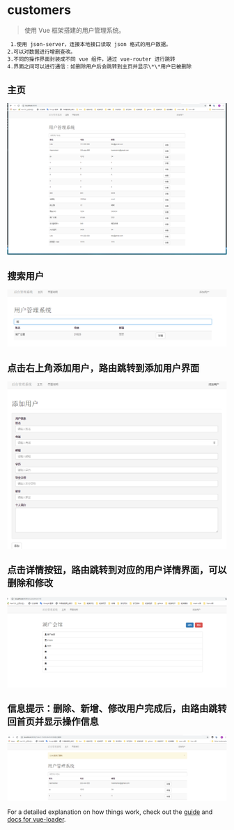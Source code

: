 # customers

> 使用 Vue 框架搭建的用户管理系统。

```bash
 1.使用 json-server，连接本地接口读取 json 格式的用户数据。
2.可以对数据进行增删查改。
3.不同的操作界面封装成不同 vue 组件，通过 vue-router 进行跳转
4.界面之间可以进行通信：如删除用户后会跳转到主页并显示\*\*用户已被删除
```

## 主页

![image](https://github.com/yzhang2294/customers-VUE-/raw/master/gitImage/mian.png)

## 搜索用户

![image](https://github.com/yzhang2294/customers-VUE-/raw/master/gitImage/search.png)

## 点击右上角添加用户，路由跳转到添加用户界面

![image](https://github.com/yzhang2294/customers-VUE-/raw/master/gitImage/add.png)

## 点击详情按钮，路由跳转到对应的用户详情界面，可以删除和修改

![image](https://github.com/yzhang2294/customers-VUE-/raw/master/gitImage/info.png)

## 信息提示：删除、新增、修改用户完成后，由路由跳转回首页并显示操作信息

![image](https://github.com/yzhang2294/customers-VUE-/raw/master/gitImage/alert.png)

For a detailed explanation on how things work, check out the [guide](http://vuejs-templates.github.io/webpack/) and [docs for vue-loader](http://vuejs.github.io/vue-loader).
